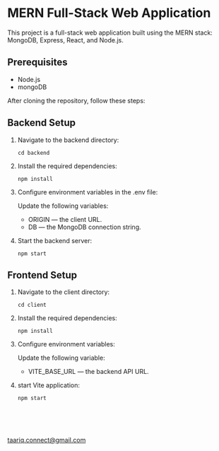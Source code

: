 # MERN Full-Stack Web Application

This project is a full-stack web application built using the MERN stack: MongoDB, Express, React, and Node.js.

## Prerequisites

* Node.js
* mongoDB

After cloning the repository, follow these steps:

## Backend Setup

1. Navigate to the backend directory:

   <code>cd backend</code>
   
2. Install the required dependencies:
   
   `npm install`

3. Configure environment variables in the .env file:

   Update the following variables:
   
      * ORIGIN — the client URL.
      * DB — the MongoDB connection string.

4. Start the backend server:
   
   `npm start`



## Frontend Setup

1. Navigate to the client directory:
   
   `cd client`

2. Install the required dependencies:

   `npm install`

3. Configure environment variables:

   Update the following variable:
      * VITE_BASE_URL — the backend API URL.

4. start Vite application:

   `npm start`


<br>
<br>
<br>

taariq.connect@gmail.com